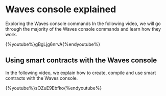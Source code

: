 # Waves console explained
Exploring the Waves console commands
In the following video, we will go through the majority of the Waves console commands and learn how they work.

{%youtube%}gBgLjg6nrvA{%endyoutube%}


## Using smart contracts with the Waves console
In the following video, we explain how to create, compile and use smart contracts with the Waves console.

{%youtube%}sOZuE9Ebfko{%endyoutube%}
